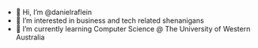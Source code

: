 - 👋 Hi, I’m @danielraflein
- 👀 I’m interested in business and tech related shenanigans
- 🌱 I’m currently learning Computer Science @ The University of Western Australia

<!---
danielraflein/danielraflein is a ✨ special ✨ repository because its `README.md` (this file) appears on your GitHub profile.
You can click the Preview link to take a look at your changes.
--->
